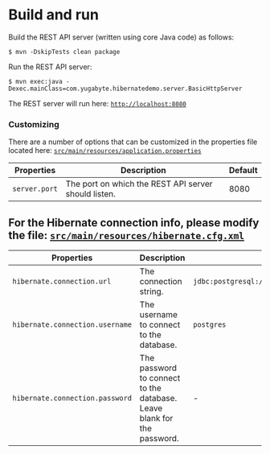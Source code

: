 # Build and run

Build the REST API server (written using core Java code) as follows:

```
$ mvn -DskipTests clean package
```

Run the REST API server:

```
$ mvn exec:java -Dexec.mainClass=com.yugabyte.hibernatedemo.server.BasicHttpServer
```

The REST server will run here: [`http://localhost:8080`](http://localhost:8080)

### Customizing

There are a number of options that can be customized in the properties file located here:
[`src/main/resources/application.properties`](https://github.com/YugaByte/orm-examples/blob/master/hibernate/src/main/resources/application.properties)

| Properties    | Description   | Default |
| ------------- | ------------- | ------- |
| `server.port`  | The port on which the REST API server should listen. | 8080 |

## For the Hibernate connection info, please modify the file: [`src/main/resources/hibernate.cfg.xml`](https://github.com/YugaByte/orm-examples/blob/master/hibernate/src/main/resources/hibernate.cfg.xml)

| Properties    | Description   | Default |
| ------------- | ------------- | ------- |
| `hibernate.connection.url`  | The connection string. | `jdbc:postgresql://localhost:5433/postgres`  |
| `hibernate.connection.username` | The username to connect to the database. | `postgres` |
| `hibernate.connection.password` | The password to connect to the database. Leave blank for the password. | - |


